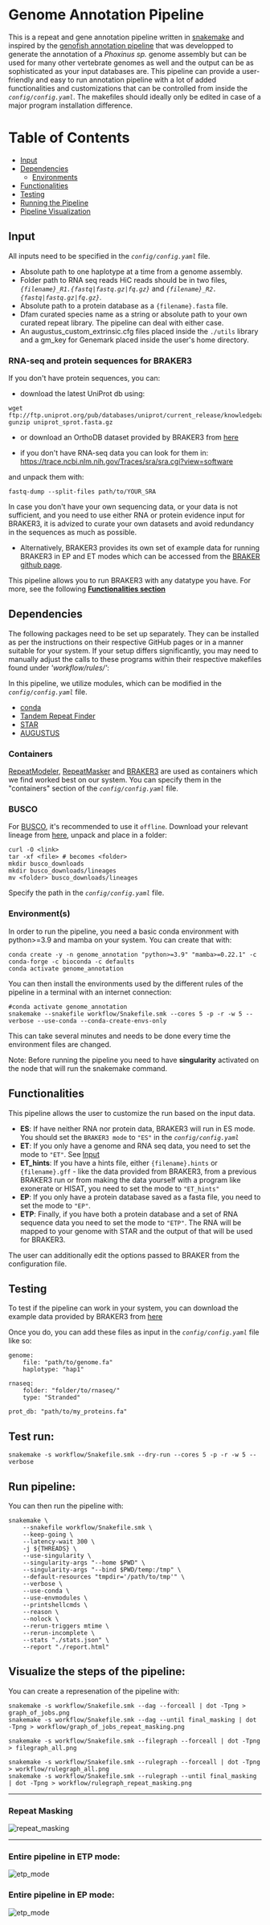 # **Genome Annotation Pipeline**

This is a repeat and gene annotation pipeline written in [snakemake](https://snakemake.readthedocs.io/en/stable/) and inspired by the [genofish annotation pipeline](https://www.sigenae.org/project_support/Genofish.html) that was developped to generate the annotation of a *Phoxinus sp.* genome assembly but can be used for many other vertebrate genomes as well and the output can be as sophisticated as your input databases are. This pipeline can provide a user-friendly and easy to run annotation pipeline with a lot of added functionalities and customizations that can be controlled from inside the *`config/config.yaml`*. The makefiles should ideally only be edited in case of a major program installation difference.

Table of Contents
========
- [Input](#input)
- [Dependencies](#dependencies)
    - [Environments](#environments)
- [Functionalities](#functionalities)
- [Testing](#testing)
- [Running the Pipeline](#run-pipeline)
- [Pipeline Visualization](#pipeline-visualization)

## Input

All inputs need to be specified in the *`config/config.yaml`* file.

- Absolute path to one haplotype at a time from a genome assembly.
- Folder path to RNA seq reads HiC reads should be in two files, *`{filename}_R1.{fastq|fastq.gz|fq.gz}`* and *`{filename}_R2.{fastq|fastq.gz|fq.gz}`*.
- Absolute path to a protein database as a `{filename}.fasta` file.
- Dfam curated species name as a string or absolute path to your own curated repeat library. The pipeline can deal with either case.
- An augustus_custom_extrinsic.cfg files placed inside the `./utils` library and a gm_key for Genemark placed inside the user's home directory.

### RNA-seq and protein sequences for BRAKER3

If you don't have protein sequences, you can:

- download the latest UniProt db using:

```
wget ftp://ftp.uniprot.org/pub/databases/uniprot/current_release/knowledgebase/complete/uniprot_sprot.fasta.gz
gunzip uniprot_sprot.fasta.gz
```

- or download an OrthoDB dataset provided by BRAKER3 from [here](https://bioinf.uni-greifswald.de/bioinf/partitioned_odb11/index.html)

- if you don't have RNA-seq data you can look for them in:
https://trace.ncbi.nlm.nih.gov/Traces/sra/sra.cgi?view=software

and unpack them with:
```
fastq-dump --split-files path/to/YOUR_SRA
```

In case you don't have your own sequencing data, or your data is not sufficient, and you need to use either RNA or protein evidence input for BRAKER3, it is advized to curate your own datasets and avoid redundancy in the sequences as much as possible.

- Alternatively, BRAKER3 provides its own set of example data for running BRAKER3 in EP and ET modes which can be accessed from the [BRAKER github page](https://github.com/Gaius-Augustus/BRAKER/tree/master/example).

This pipeline allows you to run BRAKER3 with any datatype you have. For more, see the following [**Functionalities section**](#functionalities)

## Dependencies

The following packages need to be set up separately. They can be installed as per the instructions on their respective GitHub pages or in a manner suitable for your system. If your setup differs significantly, you may need to manually adjust the calls to these programs within their respective makefiles found under *'workflow/rules/'*:

In this pipeline, we utilize modules, which can be modified in the *`config/config.yaml`* file.

- [conda](https://docs.anaconda.com/free/anaconda/reference/release-notes/#anaconda-2022-05-may-10-2022)
- [Tandem Repeat Finder](https://github.com/Benson-Genomics-Lab/TRF)
- [STAR](https://github.com/alexdobin/STAR)
- [AUGUSTUS](http://augustus.gobics.de/)

### Containers

[RepeatModeler](https://github.com/Dfam-consortium/TETools), [RepeatMasker](https://hub.docker.com/r/pegi3s/repeat_masker/) and [BRAKER3](https://hub.docker.com/r/teambraker/braker3) are used as containers which we find worked best on our system. You can specify them in the "containers" section of the *`config/config.yaml`* file.

### BUSCO

For [BUSCO](https://busco.ezlab.org/), it's recommended to use it `offline`. Download your relevant lineage from [here](https://busco-data.ezlab.org/v5/data/lineages/), unpack and place in a folder:

```
curl -O <link>
tar -xf <file> # becomes <folder>
mkdir busco_downloads
mkdir busco_downloads/lineages
mv <folder> busco_downloads/lineages
```

Specify the path in the *`config/config.yaml`* file.

### Environment(s)

In order to run the pipeline, you need a basic conda environment with python>=3.9 and mamba on your system. 
You can create that with:

```
conda create -y -n genome_annotation "python>=3.9" "mamba>=0.22.1" -c conda-forge -c bioconda -c defaults
conda activate genome_annotation
```

You can then install the environments used by the different rules of the pipeline in a terminal with an internet connection:

```
#conda activate genome_annotation
snakemake --snakefile workflow/Snakefile.smk --cores 5 -p -r -w 5 --verbose --use-conda --conda-create-envs-only
```

This can take several minutes and needs to be done every time the environment files are changed.

Note: Before running the pipeline you need to have **singularity** activated on the node that will run the snakemake command.

## Functionalities

This pipeline allows the user to customize the run based on the input data.

- **ES**: If have neither RNA nor protein data, BRAKER3 will run in ES mode. You should set the `BRAKER3 mode` to `"ES"` in the *`config/config.yaml`*
- **ET**: If you only have a genome and RNA seq data, you need to set the mode to `"ET"`. See [Input](#input)
- **ET_hints**: If you have a hints file, either `{filename}.hints` or `{filename}.gff` - like the data provided from BRAKER3, from a previous BRAKER3 run or from making the data yourself with a program like exonerate or HISAT, you need to set the mode to `"ET_hints"`
- **EP**: If you only have a protein database saved as a fasta file, you need to set the mode to `"EP"`.
- **ETP**: Finally, if you have both a protein database and a set of RNA sequence data you need to set the mode to `"ETP"`. The RNA will be mapped to your genome with STAR and the output of that will be used for BRAKER3.

The user can additionally edit the options passed to BRAKER from the configuration file.

## Testing

To test if the pipeline can work in your system, you can download the example data provided by BRAKER3 from [here](https://github.com/Gaius-Augustus/BRAKER/tree/master/example)

Once you do, you can add these files as input in the *`config/config.yaml`* file like so:

```
genome:
    file: "path/to/genome.fa"
    haplotype: "hap1"

rnaseq:
    folder: "folder/to/rnaseq/"
    type: "Stranded"

prot_db: "path/to/my_proteins.fa"
```

## Test run:

```
snakemake -s workflow/Snakefile.smk --dry-run --cores 5 -p -r -w 5 --verbose
```

## Run pipeline:
You can then run the pipeline with:

```
snakemake \
    --snakefile workflow/Snakefile.smk \
    --keep-going \
    --latency-wait 300 \
    -j ${THREADS} \
    --use-singularity \
    --singularity-args "--home $PWD" \
    --singularity-args "--bind $PWD/temp:/tmp" \
    --default-resources "tmpdir='/path/to/tmp'" \
    --verbose \
    --use-conda \
    --use-envmodules \
    --printshellcmds \
    --reason \
    --nolock \
    --rerun-triggers mtime \
    --rerun-incomplete \
    --stats "./stats.json" \
    --report "./report.html"
```

## Visualize the steps of the pipeline:

You can create a represenation of the pipeline with:
```
snakemake -s workflow/Snakefile.smk --dag --forceall | dot -Tpng > graph_of_jobs.png
snakemake -s workflow/Snakefile.smk --dag --until final_masking | dot -Tpng > workflow/graph_of_jobs_repeat_masking.png

snakemake -s workflow/Snakefile.smk --filegraph --forceall | dot -Tpng > filegraph_all.png

snakemake -s workflow/Snakefile.smk --rulegraph --forceall | dot -Tpng > workflow/rulegraph_all.png
snakemake -s workflow/Snakefile.smk --rulegraph --until final_masking | dot -Tpng > workflow/rulegraph_repeat_masking.png
```

---

### Repeat Masking

![repeat_masking](./images/rulegraph_repeat_masking.png)

---

### Entire pipeline in ETP mode:

![etp_mode](./images/rulegraph_all.png) 

### Entire pipeline in EP mode:

![etp_mode](./images/rulegraph_EP_mode.png) 


